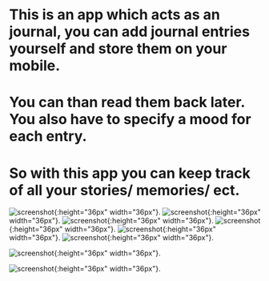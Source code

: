 # This is an app which acts as an journal, you can add journal entries yourself and store them on your mobile.
# You can than read them back later. You also have to specify a mood for each entry. 
# So with this app you can keep track of all your stories/ memories/ ect. 

![screenshot](doc/main.png){:height="36px" width="36px"}.
![screenshot](doc/add.png){:height="36px" width="36px"}.
![screenshot](doc/entry_safe1.png){:height="36px" width="36px"}.
![screenshot](doc/entry_safe2.png){:height="36px" width="36px"}.
![screenshot](doc/entry_safe3.png){:height="36px" width="36px"}.
![screenshot](doc/entry.png){:height="36px" width="36px"}.

![screenshot](doc/delete.png){:height="36px" width="36px"}.

![screenshot](doc/detail.png){:height="36px" width="36px"}.
